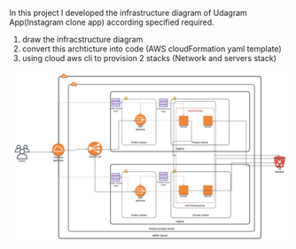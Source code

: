 In this project I developed the infrastructure diagram of Udagram App(Instagram clone app) according specified required.
1. draw the infracstructure diagram
2. convert this archticture into code (AWS cloudFormation yaml template)
3. using cloud aws cli to provision 2 stacks (Network and servers stack)

![Udagram infrastructure diagram](Udagram-app-diagram.jpeg)
